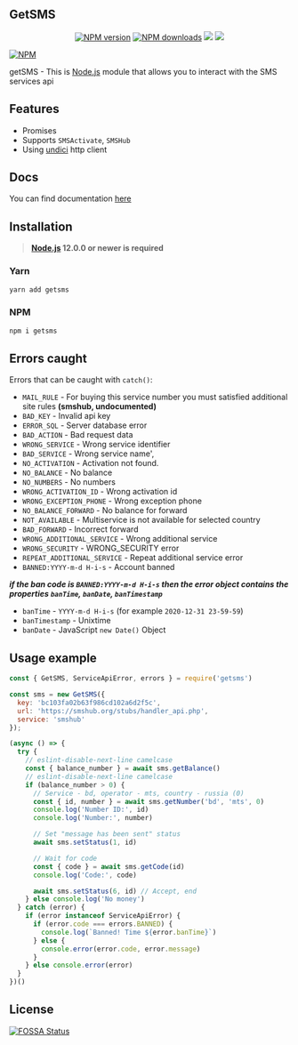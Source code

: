 ## GetSMS
<p align="center">
<a href="https://www.npmjs.com/package/getsms"><img src="https://img.shields.io/npm/v/getsms.svg?style=flat-square" alt="NPM version"></a>
<a href="https://www.npmjs.com/package/getsms"><img src="https://img.shields.io/npm/dt/getsms.svg?style=flat-square" alt="NPM downloads"></a>
<a href="https://www.codacy.com/gh/Viiprogrammer/getSMS/dashboard?utm_source=github.com&amp;utm_medium=referral&amp;utm_content=Viiprogrammer/getSMS&amp;utm_campaign=Badge_Grade"><img src="https://app.codacy.com/project/badge/Grade/beb8f62dd6db47fb8f2dab52afc0e907"/></a>
<a href="https://app.fossa.com/projects/git%2Bgithub.com%2FViiprogrammer%2FgetSMS?ref=badge_shield" alt="FOSSA Status"><img src="https://app.fossa.com/api/projects/git%2Bgithub.com%2FViiprogrammer%2FgetSMS.svg?type=shield"/></a>
</p>

[![NPM](https://nodei.co/npm/getsms.png?downloads=true&stars=true)](https://nodei.co/npm/getsms/)

getSMS - This is [Node.js](https://nodejs.org) module that allows you to interact with the SMS services api

## Features
-   Promises
-   Supports `SMSActivate`, `SMSHub`
-   Using [undici](https://github.com/nodejs/undici) http client

## Docs

You can find documentation [here](https://viiprogrammer.github.io/getSMS/)

## Installation
> **[Node.js](https://nodejs.org/) 12.0.0 or newer is required**  

### Yarn
```bash
yarn add getsms
```

### NPM
```bash
npm i getsms
```
## Errors caught

Errors that can be caught with `catch()`:
-   `MAIL_RULE` - For buying this service number you must satisfied additional site rules **(smshub, undocumented)**
-   `BAD_KEY` -  Invalid api key
-   `ERROR_SQL` - Server database error
-   `BAD_ACTION` - Bad request data
-   `WRONG_SERVICE` - Wrong service identifier
-   `BAD_SERVICE` - Wrong service name',
-   `NO_ACTIVATION` - Activation not found.
-   `NO_BALANCE` - No balance
-   `NO_NUMBERS` - No numbers
-   `WRONG_ACTIVATION_ID` - Wrong activation id
-   `WRONG_EXCEPTION_PHONE` - Wrong exception phone
-   `NO_BALANCE_FORWARD` - No balance for forward
-   `NOT_AVAILABLE` - Multiservice is not available for selected country
-   `BAD_FORWARD` - Incorrect forward
-   `WRONG_ADDITIONAL_SERVICE` - Wrong additional service
-   `WRONG_SECURITY` - WRONG_SECURITY error
-   `REPEAT_ADDITIONAL_SERVICE` - Repeat additional service error
-   `BANNED:YYYY-m-d H-i-s` - Account banned

***if the ban code is `BANNED:YYYY-m-d H-i-s` then the error object contains the properties `banTime`, `banDate`, `banTimestamp`***
-   `banTime` - `YYYY-m-d H-i-s` (for example `2020-12-31 23-59-59`)
-   `banTimestamp` - Unixtime
-   `banDate` - JavaScript `new Date()` Object
## Usage example

```javascript
const { GetSMS, ServiceApiError, errors } = require('getsms')

const sms = new GetSMS({
  key: 'bc103fa02b63f986cd102a6d2f5c',
  url: 'https://smshub.org/stubs/handler_api.php',
  service: 'smshub'
});

(async () => {
  try {
    // eslint-disable-next-line camelcase
    const { balance_number } = await sms.getBalance()
    // eslint-disable-next-line camelcase
    if (balance_number > 0) {
      // Service - bd, operator - mts, country - russia (0)
      const { id, number } = await sms.getNumber('bd', 'mts', 0)
      console.log('Number ID:', id)
      console.log('Number:', number)

      // Set "message has been sent" status
      await sms.setStatus(1, id)

      // Wait for code
      const { code } = await sms.getCode(id)
      console.log('Code:', code)

      await sms.setStatus(6, id) // Accept, end
    } else console.log('No money')
  } catch (error) {
    if (error instanceof ServiceApiError) {
      if (error.code === errors.BANNED) {
        console.log(`Banned! Time ${error.banTime}`)
      } else {
        console.error(error.code, error.message)
      }
    } else console.error(error)
  }
})()
```


## License
[![FOSSA Status](https://app.fossa.com/api/projects/git%2Bgithub.com%2FViiprogrammer%2FgetSMS.svg?type=large)](https://app.fossa.com/projects/git%2Bgithub.com%2FViiprogrammer%2FgetSMS?ref=badge_large)